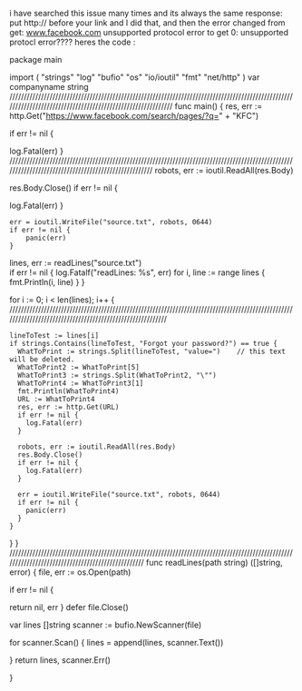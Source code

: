i have searched this issue many times and its always the same response: put http:// before your link and I did that, and then the error changed from get: www.facebook.com unsupported protocol error 
to get 0: unsupported protocl error????
heres the code :

package main

import (
"strings"
"log"
"bufio"
"os"
"io/ioutil"
"fmt"
"net/http"
)
var companyname string
////////////////////////////////////////////////////////////////////////////////////////////////////////////////////////////////////////////////////////////
func main() {
res, err := http.Get("https://www.facebook.com/search/pages/?q=" + "KFC")

if err != nil {

log.Fatal(err)
}
/////////////////////////////////////////////////////////////////////////////////////////////////////////////////////////////////////////////////////
robots, err := ioutil.ReadAll(res.Body)

res.Body.Close()
if err != nil {

log.Fatal(err)
}

    err = ioutil.WriteFile("source.txt", robots, 0644)      
    if err != nil {
        panic(err)
    }
  lines, err := readLines("source.txt")                 
  if err != nil {
    log.Fatalf("readLines: %s", err)
    for i, line := range lines {
      fmt.Println(i, line)
    }
  }

  for i := 0; i < len(lines); i++ {                     
//////////////////////////////////////////////////////////////////////////////////////////////////////////////////////////////////////////////////////////

    lineToTest := lines[i]                              
    if strings.Contains(lineToTest, "Forgot your password?") == true {              
      WhatToPrint := strings.Split(lineToTest, "value=")    // this text will be deleted.
      WhatToPrint2 := WhatToPrint[5]
      WhatToPrint3 := strings.Split(WhatToPrint2, "\"")
      WhatToPrint4 := WhatToPrint3[1]
      fmt.Println(WhatToPrint4)
      URL := WhatToPrint4                               
      res, err := http.Get(URL)                 
      if err != nil {                                   
        log.Fatal(err)
      }

      robots, err := ioutil.ReadAll(res.Body)           
      res.Body.Close()
      if err != nil {
        log.Fatal(err)
      }

      err = ioutil.WriteFile("source.txt", robots, 0644)                            
      if err != nil {                                   
        panic(err)
      }
    }
  }
}
//////////////////////////////////////////////////////////////////////////////////////////////////////////////////////////////////////////////////
func readLines(path string) ([]string, error) {
file, err := os.Open(path)

if err != nil {

return nil, err
}
defer file.Close()

var lines []string
scanner := bufio.NewScanner(file)

for scanner.Scan() {
lines = append(lines, scanner.Text())

}
return lines, scanner.Err()

}